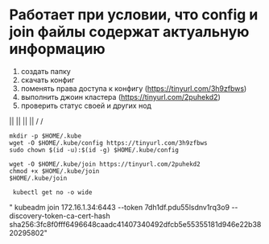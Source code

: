 # Работает при условии, что config и join файлы содержат актуальную информацию

1) создать папку
2) скачать конфиг
3) поменять права доступа к конфигу (https://tinyurl.com/3h9zfbws)
4) выполнить джоин кластера (https://tinyurl.com/2puhekd2)
5) проверить статус своей и других нод

 ||      ||
 ||      ||
 \/      \/

```
mkdir -p $HOME/.kube 
wget -O $HOME/.kube/config https://tinyurl.com/3h9zfbws
sudo chown $(id -u):$(id -g) $HOME/.kube/config

wget -O $HOME/.kube/join https://tinyurl.com/2puhekd2
chmod +x $HOME/.kube/join
$HOME/.kube/join

 kubectl get no -o wide 
```

" kubeadm join 172.16.1.34:6443 --token 7dh1df.pdu55lsdnv1rq3o9 --discovery-token-ca-cert-hash sha256:3fc8f0fff6496648caadc41407340492dfcb5e55355181d946e22b3820295802"
